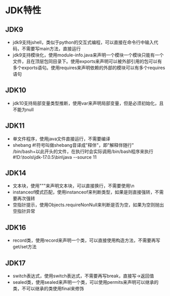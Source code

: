 # JDK特性
## JDK9
- jdk9支持jshell，类似于python的交互式编程，可以直接在命令行中输入代码，不需要写main方法，直接运行
- jdk9支持模块化，使用module-info.java来声明一个模块一个模块只能有一个文件，且在顶层包同目录下。使用exports来声明可以被外部引用的包可以有多个exports语句。使用requires来声明依赖的外部的模块可以有多个requires语句
## JDK10
- jdk10支持局部变量类型推断，使用var来声明局部变量，但是必须初始化，且不能为null
## JDK11
- 单文件程序，使用java文件直接运行，不需要编译
- shebang #!符号叫做shebang音译成"释伴"，即"解释伴随行"<br>/bin/bash+以此开头的文件，在执行时会实际调用/bin/bash程序来执行<br>#!D:\tools\jdk-17.0.5\bin\java --source 11
## JDK14
- 文本块，使用"""来声明文本块，可以直接换行，不需要使用\n
- instanceof模式匹配，使用instanceof来判断类型，如果是则直接强转，不需要再次强转
- 空指针提示，使用Objects.requireNonNull来判断是否为空，如果为空则抛出空指针异常
## JDK16
- record类，使用record来声明一个类，可以直接使用构造方法，不需要再写get/set方法
## JDK17
- switch表达式，使用switch表达式，不需要再写break，直接写->返回值
- sealed类，使用sealed来声明一个类，可以使用permits来声明可以继承的类，不可以继承的类使用final来修饰
